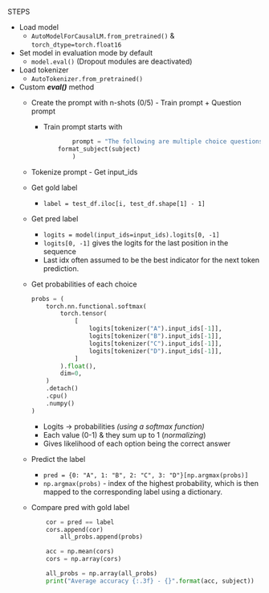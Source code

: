 
STEPS
- Load model 
	- `AutoModelForCausalLM.from_pretrained()` & `torch_dtype=torch.float16`
- Set model in evaluation mode by default 
	- `model.eval()` (Dropout modules are deactivated)
- Load tokenizer
	- `AutoTokenizer.from_pretrained()`
- Custom ***eval()*** method
	- Create the prompt with n-shots (0/5) - Train prompt + Question prompt
		- Train prompt starts with
			```python
					prompt = "The following are multiple choice questions (with answers) about {}.\n\n".format(
		        format_subject(subject)
				    )
			```

	- Tokenize prompt - Get input_ids
	- Get gold label
		- `label = test_df.iloc[i, test_df.shape[1] - 1]`
	- Get pred label
		- `logits = model(input_ids=input_ids).logits[0, -1]`
		- `logits[0, -1]` gives the logits for the last position in the sequence
		- Last idx often assumed to be the best indicator for the next token prediction.
	- Get probabilities of each choice
		```python
		probs = (
            torch.nn.functional.softmax(
                torch.tensor(
                    [
                        logits[tokenizer("A").input_ids[-1]],
                        logits[tokenizer("B").input_ids[-1]],
                        logits[tokenizer("C").input_ids[-1]],
                        logits[tokenizer("D").input_ids[-1]],
                    ]
                ).float(),
                dim=0,
            )
            .detach()
            .cpu()
            .numpy()
        )
		```

		- Logits -> probabilities *(using a softmax function)*
		- Each value (0-1) & they sum up to 1 (*normalizing*)
		- Gives likelihood of each option being the correct answer
	- Predict the label
		- `pred = {0: "A", 1: "B", 2: "C", 3: "D"}[np.argmax(probs)]`
		- `np.argmax(probs)` - index of the highest probability, which is then mapped to the corresponding label using a dictionary.
	- Compare pred with gold label
		```python
			cor = pred == label
		    cors.append(cor)
		        all_probs.append(probs)
		
		    acc = np.mean(cors)
		    cors = np.array(cors)
		
		    all_probs = np.array(all_probs)
		    print("Average accuracy {:.3f} - {}".format(acc, subject))
		```